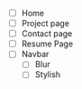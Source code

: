 -[ ] Home
-[ ] Project page
-[ ] Contact page
-[ ] Resume Page
-[ ] Navbar
  - [ ] Blur
  - [ ] Stylish